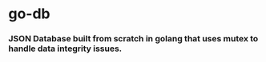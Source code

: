 # go-db
### JSON Database built from scratch in golang that uses mutex to handle data integrity issues.
